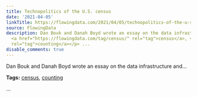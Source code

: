```yaml
---
title: Technopolitics of the U.S. census
date: '2021-04-05'
linkTitle: https://flowingdata.com/2021/04/05/technopolitics-of-the-u-s-census/
source: FlowingData
description: Dan Bouk and Danah Boyd wrote an essay on the data infrastructure and&#8230;<p><strong>Tags:</strong>
  <a href="https://flowingdata.com/tag/census/" rel="tag">census</a>, <a href="https://flowingdata.com/tag/counting/"
  rel="tag">counting</a></p> ...
disable_comments: true
---
```

Dan Bouk and Danah Boyd wrote an essay on the data infrastructure and&#8230;<p><strong>Tags:</strong> <a href="https://flowingdata.com/tag/census/" rel="tag">census</a>, <a href="https://flowingdata.com/tag/counting/" rel="tag">counting</a></p> ...